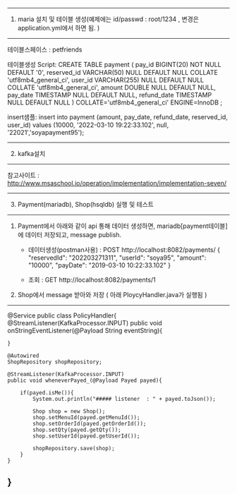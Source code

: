 ---------------------------------------------------
1. maria 설치 및 테이블 생성(예제에는 id/passwd : root/1234 , 변경은 application.yml에서 하면 됨. )
---------------------------------------------------
테이블스페이스 : petfriends

테이블생성 Script: CREATE TABLE payment ( 
  pay_id BIGINT(20) NOT NULL DEFAULT '0', 
  reserved_id VARCHAR(50) NULL DEFAULT NULL COLLATE 'utf8mb4_general_ci', 
  user_id VARCHAR(255) NULL DEFAULT NULL COLLATE 'utf8mb4_general_ci', 
  amount DOUBLE NULL DEFAULT NULL, 
  pay_date TIMESTAMP NULL DEFAULT NULL, 
  refund_date TIMESTAMP NULL DEFAULT NULL ) COLLATE='utf8mb4_general_ci' ENGINE=InnoDB ;

insert샘플: insert into payment (amount, pay_date, refund_date, reserved_id, user_id) values (10000, '2022-03-10 19:22:33.102', null, '22021','soyapayment95');

---------------------------------------------------
2. kafka설치
---------------------------------------------------
참고사이트 : http://www.msaschool.io/operation/implementation/implementation-seven/

--------------------------------------------------
3. Payment(mariadb), Shop(hsqldb) 실행 및 테스트
--------------------------------------------------
1) Payment에서 아래와 같이 api 통해 데이터 생성하면, mariadb[payment테이블]에 데이터 저장되고, message publish.
    - 데이터생성(postman사용) : POST http://localhost:8082/payments/ 
                              { "reservedId": "202203271311", "userId": "soya95", "amount": "10000", "payDate": "2019-03-10 10:22:33.102" }

    - 조회 : GET http://localhost:8082/payments/1

3) Shop에서 message 받아와 저장 ( 아래 PloycyHandler.java가 실행됨 )



---------------------------------------------------
@Service
public class PolicyHandler{
    @StreamListener(KafkaProcessor.INPUT)
    public void onStringEventListener(@Payload String eventString){

    }
    
    @Autowired
    ShopRepository shopRepository;

    @StreamListener(KafkaProcessor.INPUT)
    public void wheneverPayed_(@Payload Payed payed){

    	if(payed.isMe()){
            System.out.println("##### listener  : " + payed.toJson());
            
            Shop shop = new Shop();
            shop.setMenuId(payed.getMenuId());
            shop.setOrderId(payed.getOrderId());
            shop.setQty(payed.getQty());
            shop.setUserId(payed.getUserId());
            
            shopRepository.save(shop);
        }
    }

}
---------------------------------------------------
